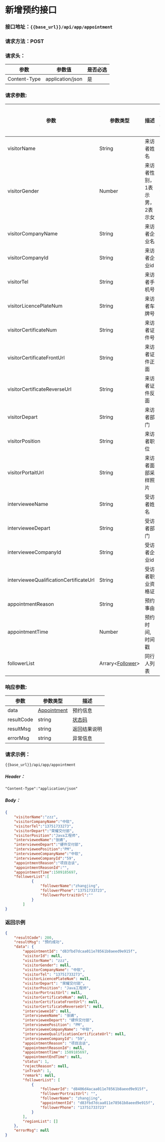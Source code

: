 # 新增预约接口

### 接口地址：`{{base_url}}/api/app/appointment`

### 请求方法：POST

### 请求头：

| 参数 | 参数值 | 是否必选 |
| --- | --- | --- |
| Content-Type | application/json | 是 |

### 请求参数:

| 参数 | 参数类型 | 描述 | 是否必选 |
| --- | --- | --- | --- |
| visitorName | String | 来访者姓名 | 是|
| visitorGender | Number | 来访者性别，1表示男，2表示女 |否|
| visitorCompanyName | String | 来访者企业名 |是|
| visitorCompanyId | String | 来访者企业id |是|
| visitorTel | String | 来访者手机号 |否|
| visitorLicencePlateNum | String | 来访者车牌号 |否|
| visitorCertificateNum| String | 来访者证件号 |是|
| visitorCertificateFrontUrl| String | 来访者证件正面 |是|
| visitorCertificateReverseUrl| String | 来访者证件反面 |是|
| visitorDepart | String | 来访者部门 |否|
| visitorPosition | String | 来访者职位 |否|
| visitorPortaitUrl | String | 来访者面部采样照片 |否|
| intervieweeName | String | 受访者姓名 |是|
| intervieweeDepart | String | 受访者部门 |是|
| intervieweeCompanyId | String | 受访者企业id |是|
| intervieweeQualificationCertificateUrl| String | 受访者职业资格证  |否|
| appointmentReason | String | 预约事由 |是|
| appointmentTime | Number | 预约时间,时间戳 |是|
| followerList | Arrary&lt;[Follower](/data-struct/data-struct.md#follower参数说明)&gt; | 同行人列表 |否|


### 响应参数:

| 参数 | 参数类型 | 描述 |
| --- | --- | --- |
| data | [Appointment](/data-struct/data-struct.md/#appointment参数说明) | 预约信息 |
| resultCode | string | [状态码](/data-struct/code.md) |
| resultMsg | string | 返回结果说明 |
| errorMsg | string | 异常信息 |

### 请求示例：

```
{{base_url}}/api/app/appointment
```

##### Header：

```
"Content-Type":"application/json"
```

##### Body：

```json
{
	"visitorName":"zzz",
	"visitorCompanyName":"中软",
	"visitorTel":"13751733273",
	"visitorDepart":"荣耀交付部",
	"visitorPosition":"Java工程师",
	"intervieweeName":"张婧",
	"intervieweeDepart":"硬件交付部",
	"intervieweePosition":"PM",
	"intervieweeCompanyName":"中软",
	"intervieweeCompanyId":"59",
	"appointmentReason":"项目洽谈",
	"appointmentReasonId":"",
	"appointmentTime":1509185697,
	"followerList":[
			{
				"followerName":"zhangjing",
				"followerPhone":"13751733723",
				"followerPortraitUrl":""
			}
		]
}
```

### 返回示例

```json
{
    "resultCode": 200,
    "resultMsg": "预约成功",
    "data": {
        "appointmentId": "d83fbd7dcaa011e78561b8aeed9e915f",
        "visitorId": null,
        "visitorName": "zzz",
        "visitorGender": null,
        "visitorCompanyName": "中软",
        "visitorTel": "13751733273",
        "visitorLicencePlateNum": null,
        "visitorDepart": "荣耀交付部",
        "visitorPosition": "Java工程师",
        "visitorPortraitUrl": null,
        "visitorCertificateNum": null,
        "visitorCertificateFrontUrl": null,
        "visitorCertificateReverseUrl": null,
        "intervieweeId": null,
        "intervieweeName": "张婧",
        "intervieweeDepart": "硬件交付部",
        "intervieweePosition": "PM",
        "intervieweeCompanyName": "中软",
        "intervieweeQualificationCertificateUrl": null,
        "intervieweeCompanyId": "59",
        "appointmentReason": "项目洽谈",
        "appointmentReasonId": null,
        "appointmentTime": 1509185697,
        "appointmentEndTime": null,
        "status": 1,
        "rejectReason": null,
        "inTrash": 1,
        "remark": null,
        "followerList": [
            {
                "followerId": "d8406d4acaa011e78561b8aeed9e915f",
                "followerPortraitUrl": "",
                "followerName": "zhangjing",
                "appointmentId": "d83fbd7dcaa011e78561b8aeed9e915f",
                "followerPhone": "13751733723"
            }
        ],
        "regionList": []
    },
    "errorMsg": null
}
```




